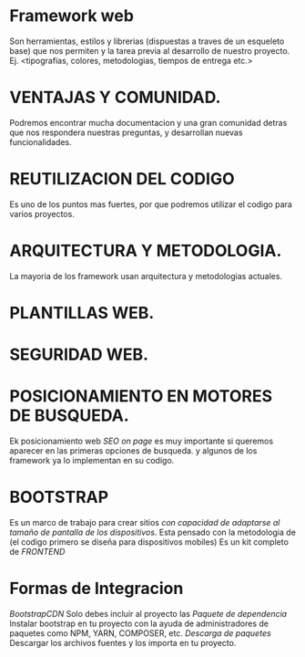 # Framework web
Son herramientas, estilos y librerias (dispuestas a traves de un esqueleto base) que nos permiten <organizar> y <estructurar> la tarea previa al desarrollo de nuestro proyecto.
Ej. <tipografias, colores, metodologias, tiempos de entrega etc.>
# VENTAJAS Y COMUNIDAD.
Podremos encontrar mucha documentacion y una gran comunidad detras que nos respondera nuestras preguntas, y desarrollan nuevas funcionalidades.
# REUTILIZACION DEL CODIGO
Es uno de los puntos mas fuertes, por que podremos utilizar el codigo para varios proyectos. 
# ARQUITECTURA Y METODOLOGIA.
La mayoria de los framework usan arquitectura y metodologias actuales.
# PLANTILLAS WEB.
# SEGURIDAD WEB.
# POSICIONAMIENTO EN MOTORES DE BUSQUEDA.
Ek posicionamiento web *SEO on page* es muy importante si queremos aparecer en las primeras opciones de busqueda. y algunos de los framework ya lo implementan en su codigo.

# BOOTSTRAP
Es un marco de trabajo para crear sitios *con capacidad de adaptarse al tamaño de pantalla de los dispositivos*. Esta pensado con la metodologia de <MOBILE FIRST> (el codigo primero se diseña para dispositivos mobiles)
Es un kit completo de *FRONTEND*
# Formas de Integracion
*BootstrapCDN* Solo debes incluir al proyecto las <referencias de los archivos>
*Paquete de dependencia* Instalar bootstrap en tu proyecto con la ayuda de administradores de paquetes como NPM, YARN, COMPOSER, etc.
*Descarga de paquetes* Descargar los archivos fuentes y los importa en tu proyecto. 
